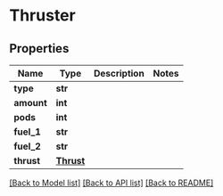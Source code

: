 # Thruster

## Properties
Name | Type | Description | Notes
------------ | ------------- | ------------- | -------------
**type** | **str** |  | 
**amount** | **int** |  | 
**pods** | **int** |  | 
**fuel_1** | **str** |  | 
**fuel_2** | **str** |  | 
**thrust** | [**Thrust**](Thrust.md) |  | 

[[Back to Model list]](../README.md#documentation-for-models) [[Back to API list]](../README.md#documentation-for-api-endpoints) [[Back to README]](../README.md)


